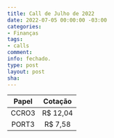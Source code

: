 ```yaml
---
title: Call de Julho de 2022
date: 2022-07-05 00:00:00 -03:00
categories:
- Finanças
tags:
- calls
comment: 
info: fechado.
type: post
layout: post
sha: 
---
```


| **Papel** | **Cotação** |
|:---------:|:-----------:|
| CCRO3 | R$ 12,04 |
| PORT3 | R$ 7,58 |